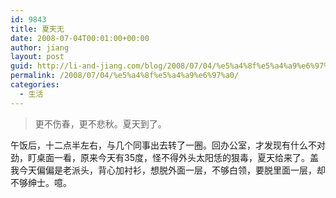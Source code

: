 ```yaml
---
id: 9843
title: 夏天无
date: 2008-07-04T00:01:00+00:00
author: jiang
layout: post
guid: http://li-and-jiang.com/blog/2008/07/04/%e5%a4%8f%e5%a4%a9%e6%97%a0/
permalink: /2008/07/04/%e5%a4%8f%e5%a4%a9%e6%97%a0/
categories:
  - 生活
---
```

> 更不伤春，更不悲秋。夏天到了。

午饭后，十二点半左右，与几个同事出去转了一圈。回办公室，才发现有什么不对劲，盯桌面一看，原来今天有35度，怪不得外头太阳恁的狠毒，夏天给来了。盖我今天偏偏是老派头，背心加衬衫，想脱外面一层，不够白领，要脱里面一层，却不够绅士。噫。